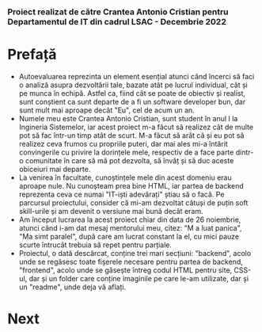 ### Proiect realizat de către Crantea Antonio Cristian pentru Departamentul de IT din cadrul LSAC - Decembrie 2022

# Prefață
- Autoevaluarea reprezinta un element esențial atunci când încerci să faci o analiză asupra dezvoltării tale, bazate atât pe lucrul individual, cât și pe munca în echipă. Astfel ca, fiind cât se poate de obiectiv și realist, sunt conștient ca sunt departe de a fi un software developer bun, dar sunt mult mai aproape decât "Eu", cel de acum un an.
- Numele meu este Crantea Antonio Cristian, sunt student în anul I la Ingineria Sistemelor, iar acest proiect m-a făcut să realizez cât de multe pot să fac într-un timp atât de scurt. M-a făcut să arăt că și eu pot să realizez ceva frumos cu propriile puteri, dar mai ales mi-a întărit convingerile cu privire la dorințele mele, respectiv de a face parte dintr-o comunitate în care să mă pot dezvolta, să învăț și să duc aceste obiceiuri mai departe.
- La venirea în facultate, cunoștințele mele din acest domeniu erau aproape nule. Nu cunoșteam prea bine HTML, iar partea de backend reprezenta ceva ce numai "IT-iști adevărați" știau să o facă. Pe parcursul proiectului, consider că mi-am dezvoltat câtuși de puțin soft skill-urile și am devenit o versiune mai bună decât eram.
- Am început lucrarea la acest proiect chiar din data de 26 noiembrie, atunci când i-am dat mesaj mentorului meu, citez: "M a luat panica", "Ma simt paralel", după care am lucrat constant la el, cu mici pauze scurte întrucât trebuia să repet pentru parțiale.
- Proiectul, o dată descărcat, conține trei mari secțiuni: "backend", acolo unde se regăsesc toate fișerele necesare pentru partea de backend, "frontend", acolo unde se găsește întreg codul HTML pentru site, CSS-ul, dar și un folder care conține imaginile pe care le-am utilizate, dar și un "readme", unde deja vă aflați.
    
# Next
